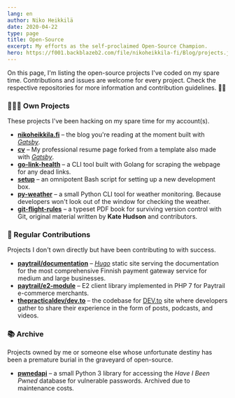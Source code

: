 ```yaml
---
lang: en
author: Niko Heikkilä
date: 2020-04-22
type: page
title: Open-Source
excerpt: My efforts as the self-proclaimed Open-Source Champion.
hero: https://f001.backblazeb2.com/file/nikoheikkila-fi/Blog/projects.jpg
---
```


On this page, I'm listing the open-source projects I've coded on my spare time. Contributions and issues are welcome for every project. Check the respective repositories for more information and contribution guidelines. 🙏🏽

### 👨🏻‍💻 Own Projects

These projects I've been hacking on my spare time for my account(s).

-   [**nikoheikkila.fi**][blog] – the blog you're reading at the moment built with [_Gatsby_][gatsby].
-   [**cv**][cv] – My professional resume page forked from a template also made with [_Gatsby_][gatsby].
-   [**go-link-health**][linkhealth] – a CLI tool built with Golang for scraping the webpage for any dead links.
-   [**setup**][setup] – an omnipotent Bash script for setting up a new development box.
-   [**py-weather**][weather] – a small Python CLI tool for weather monitoring. Because developers won't look out of the window for checking the weather.
-   [**git-flight-rules**][flightrules] – a typeset PDF book for surviving version control with Git, original material written by **Kate Hudson** and contributors.

[blog]: https://github.com/nikoheikkila/nikoheikkila.fi
[cv]: https://github.com/nikoheikkila/cv
[linkhealth]: https://github.com/nikoheikkila/go-link-health
[setup]: https://github.com/nikoheikkila/setup
[weather]: https://github.com/nikoheikkila/py-weather
[flightrules]: https://github.com/nikoheikkila/git-flight-rules

### 🤝 Regular Contributions

Projects I don't own directly but have been contributing to with success.

-   [**paytrail/documentation**][paytraildocs] – [_Hugo_][hugo] static site serving the documentation for the most comprehensive Finnish payment gateway service for medium and large businesses.
-   [**paytrail/e2-module**][paytraile2] – E2 client library implemented in PHP 7 for Paytrail e-commerce merchants.
-   [**thepracticaldev/dev.to**][devto] – the codebase for [DEV.to](https://dev.to) site where developers gather to share their experience in the form of posts, podcasts, and videos.

[paytraildocs]: https://github.com/paytrail/documentation
[paytraile2]: https://github.com/paytrail/e2-module
[devto]: https://github.com/thepracticaldev/dev.to

### 📚 Archive

Projects owned by me or someone else whose unfortunate destiny has been a premature burial in the graveyard of open-source.

-   [**pwnedapi**][pwnedapi] – a small Python 3 library for accessing the _Have I Been Pwned_ database for vulnerable passwords. Archived due to maintenance costs.

[pwnedapi]: https://github.com/nikoheikkila/pwnedapi
[gatsby]: https://www.gatsbyjs.org/
[hugo]: https://gohugo.io/
